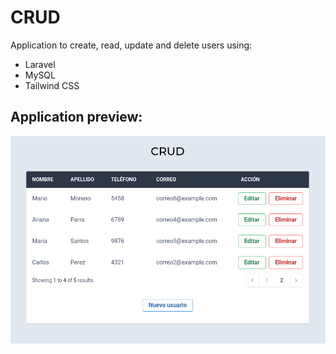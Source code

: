 # CRUD

Application to create, read, update and delete users using:

-   Laravel
-   MySQL
-   Tailwind CSS

## Application preview:

<p align="center"> 
  <img src="./resources/img/preview.png" /> 
</p>
